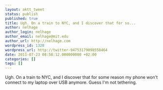 ```yaml
---
layout: aktt_tweet
status: publish
published: true
title: Ugh. On a train to NYC, and I discover that for so...
author: nelhage
author_login: nelhage
author_email: nelhage@mit.edu
author_url: http://nelhage.com
wordpress_id: 1328
wordpress_url: http://twitter-94753179098558464
date: 2011-07-23 08:58:12.000000000 +02:00
categories: []
tags: []
---
```

Ugh. On a train to NYC, and I discover that for some reason my phone won't connect to my laptop over USB anymore. Guess I'm not tethering.
